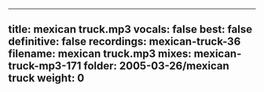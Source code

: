
---
title: mexican truck.mp3
vocals: false
best: false
definitive: false
recordings: mexican-truck-36
filename: mexican truck.mp3
mixes: mexican-truck-mp3-171
folder: 2005-03-26/mexican truck
weight: 0
---
